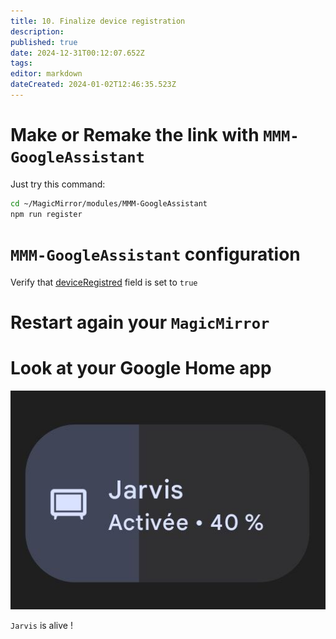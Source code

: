 ```yaml
---
title: 10. Finalize device registration
description: 
published: true
date: 2024-12-31T00:12:07.652Z
tags: 
editor: markdown
dateCreated: 2024-01-02T12:46:35.523Z
---
```


# Make or Remake the link with `MMM-GoogleAssistant`

Just try this command:

```sh
cd ~/MagicMirror/modules/MMM-GoogleAssistant
npm run register
```

# `MMM-GoogleAssistant` configuration

Verify that [deviceRegistred](https://wiki.bugsounet.fr/MMM-GoogleAssistant/Configuration#field-assistantconfig) field is set to `true`

# Restart again your `MagicMirror`

# Look at your Google Home app

![jarvis.png](/resources/smarthome/jarvis.png)

`Jarvis` is alive !